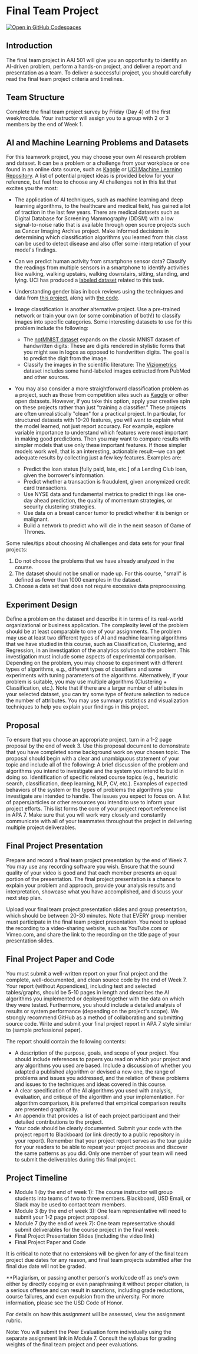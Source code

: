 # Final Team Project

[![Open in GitHub Codespaces](https://github.com/codespaces/badge.svg)](https://codespaces.new/team2-su23-aai501/project/tree/dev?quickstart=1)

## Introduction

The final team project in AAI 501 will give you an opportunity to identify an AI-driven problem, perform a hands-on project, and deliver a report and presentation as a team. To deliver a successful project, you should carefully read the final team project criteria and timelines.

## Team Structure

Complete the final team project survey by Friday (Day 4) of the first week/module. Your instructor will assign you to a group with 2 or 3 members by the end of Week 1.

## AI and Machine Learning Problems and Datasets

For this teamwork project, you may choose your own AI research problem and dataset. It can be a problem or a challenge from your workplace or one found in an online data source, such as [Kaggle](https://www.kaggle.com/datasets) or [UCI Machine Learning Repository](http://archive.ics.uci.edu/ml). A list of potential project ideas is provided below for your reference, but feel free to choose any AI challenges not in this list that excites you the most:

- The application of AI techniques, such as machine learning and deep learning algorithms, to the healthcare and medical field, has gained a lot of traction in the last few years. There are medical datasets such as Digital Database for Screening Mammography (DDSM) with a low signal-to-noise ratio that is available through open source projects such as Cancer Imaging Archive project. Make informed decisions in determining which classification algorithms you learned from this class can be used to detect disease and also offer some interpretation of your model's findings.
- Can we predict human activity from smartphone sensor data? Classify the readings from multiple sensors in a smartphone to identify activities like walking, walking upstairs, walking downstairs, sitting, standing, and lying. UCI has produced a [labeled dataset](http://archive.ics.uci.edu/ml/datasets/Human+Activity+Recognition+Using+Smartphones) related to this task.
- Understanding gender bias in book reviews using the techniques and data from [this project](https://md.ekstrandom.net/pubs/book-author-gender), along with [the code](https://github.com/BoiseState/bookdata-tools).
- Image classification is another alternative project. Use a pre-trained network or train your own (or some combination of both!) to classify images into specific categories. Some interesting datasets to use for this problem include the following:
  - The [notMNIST dataset](http://yaroslavvb.blogspot.com/2011/09/notmnist-dataset.html) expands on the classic MNIST dataset of handwritten digits: These are digits rendered in stylistic forms that you might see in logos as opposed to handwritten digits. The goal is to predict the digit from the image.
  - Classify the images in the scientific literature: The [Viziometrics](http://viziometrics.org/api/) dataset includes some hand-labeled images extracted from PubMed and other sources.

- You may also consider a more straightforward classification problem as a project, such as those from competition sites such as [Kaggle](https://www.kaggle.com/) or other open datasets. However, if you take this option, apply your creative spin on these projects rather than just "training a classifier." These projects are often unrealistically "clean" for a practical project. In particular, for structured datasets with 10-20 features, you will want to explain what the model learned, not just report accuracy. For example, explore variable importance to understand which features were most important in making good predictions. Then you may want to compare results with simpler models that use only these important features. If those simpler models work well, that is an interesting, actionable result—we can get adequate results by collecting just a few key features. Examples are:
  - Predict the loan status [fully paid, late, etc.] of a Lending Club loan, given the borrower's information.
  - Predict whether a transaction is fraudulent, given anonymized credit card transactions.
  - Use NYSE data and fundamental metrics to predict things like one-day ahead prediction, the quality of momentum strategies, or security clustering strategies.
  - Use data on a breast cancer tumor to predict whether it is benign or malignant.
  - Build a network to predict who will die in the next season of Game of Thrones.

Some rules/tips about choosing AI challenges and data sets for your final projects:

1. Do not choose the problems that we have already analyzed in the course.
1. The dataset should not be small or made up. For this course, "small" is defined as fewer than 1000 examples in the dataset.
1. Choose a data set that does not require excessive data preprocessing.

## Experiment Design

Define a problem on the dataset and describe it in terms of its real-world organizational or business application. The complexity level of the problem should be at least comparable to one of your assignments. The problem may use at least two different types of AI and machine learning algorithms that we have studied in this course, such as Classification, Clustering, and Regression, in an investigation of the analytics solution to the problem. This investigation must include some aspects of experimental comparison. Depending on the problem, you may choose to experiment with different types of algorithms, e.g., different types of classifiers and some experiments with tuning parameters of the algorithms. Alternatively, if your problem is suitable, you may use multiple algorithms (Clustering + Classification, etc.). Note that if there are a larger number of attributes in your selected dataset, you can try some type of feature selection to reduce the number of attributes. You may use summary statistics and visualization techniques to help you explain your findings in this project.

## Proposal

To ensure that you choose an appropriate project, turn in a 1-2 page proposal by the end of week 3. Use this proposal document to demonstrate that you have completed some background work on your chosen topic. The proposal should begin with a clear and unambiguous statement of your topic and include all of the following:
A brief discussion of the problem and algorithms you intend to investigate and the system you intend to build in doing so.
Identification of specific related course topics (e.g., heuristic search, classification, deep learning, NLP, CV, etc.).
Examples of expected behaviors of the system or the types of problems the algorithms you investigate are intended to handle.
The issues you expect to focus on.
A list of papers/articles or other resources you intend to use to inform your project efforts. This list forms the core of your project report reference list in APA 7.
Make sure that you will work very closely and constantly communicate with all of your teammates throughout the project in delivering multiple project deliverables.

## Final Project Presentation

Prepare and record a final team project presentation by the end of Week 7. You may use any recording software you wish. Ensure that the sound quality of your video is good and that each member presents an equal portion of the presentation. The final project presentation is a chance to explain your problem and approach, provide your analysis results and interpretation, showcase what you have accomplished, and discuss your next step plan.

Upload your final team project presentation slides and group presentation, which should be between 20-30 minutes. Note that EVERY group member must participate in the final team project presentation. You need to upload the recording to a video-sharing website, such as YouTube.com or Vimeo.com, and share the link to the recording on the title page of your presentation slides.

## Final Project Paper and Code

You must submit a well-written report on your final project and the complete, well-documented, and clean source code by the end of Week 7. Your report (without Appendices), including text and selected tables/graphs, should be 5-10 pages in length and describes the AI algorithms you implemented or deployed together with the data on which they were tested. Furthermore, you should include a detailed analysis of results or system performance (depending on the project's scope). We strongly recommend GitHub as a method of collaborating and submitting source code. Write and submit your final project report in APA 7 style similar to (sample professional paper).

The report should contain the following contents:

- A description of the purpose, goals, and scope of your project. You should include references to papers you read on which your project and any algorithms you used are based. Include a discussion of whether you adapted a published algorithm or devised a new one, the range of problems and issues you addressed, and the relation of these problems and issues to the techniques and ideas covered in this course.
- A clear specification of the AI algorithms you used with analysis, evaluation, and critique of the algorithm and your implementation. For algorithm comparison, it is preferred that empirical comparison results are presented graphically.
- An appendix that provides a list of each project participant and their detailed contributions to the project.
- Your code should be clearly documented. Submit your code with the project report to Blackboard (or link directly to a public repository in your report). Remember that your project report serves as the tour guide for your readers to be able to repeat your project process and discover the same patterns as you did. Only one member of your team will need to submit the deliverables during this final project.

## Project Timeline

- Module 1 (by the end of week 1): The course instructor will group students into teams of two to three members. Blackboard, USD Email, or Slack may be used to contact team members.
- Module 3 (by the end of week 3): One team representative will need to submit your 1-2 page project proposal.
- Module 7 (by the end of week 7): One team representative should submit deliverables for the course project in the final week:
- Final Project Presentation Slides (including the video link)
- Final Project Paper and Code

It is critical to note that no extensions will be given for any of the final team project due dates for any reason, and final team projects submitted after the final due date will not be graded.

**Plagiarism, or passing another person's work/code off as one's own either by directly copying or even paraphrasing it without proper citation, is a serious offense and can result in sanctions, including grade reductions, course failures, and even expulsion from the university. For more information, please see the USD Code of Honor.

For details on how this assignment will be assessed, view the  assignment rubric.

Note: You will submit the Peer Evaluation form individually using the separate assignment link in Module 7. Consult the syllabus for grading weights of the final team project and peer evaluations.
